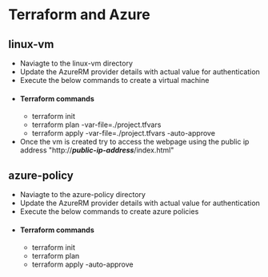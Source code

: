 # Terraform and Azure

## linux-vm
- Naviagte to the linux-vm directory
- Update the AzureRM provider details with actual value for authentication
- Execute the below commands to create a virtual machine
- #### Terraform commands
    - terraform init
    - terraform plan -var-file=./project.tfvars
    - terraform apply -var-file=./project.tfvars -auto-approve
- Once the vm is created try to access the webpage using the public ip address "http://***public-ip-address***/index.html"
## azure-policy
- Naviagte to the azure-policy directory
- Update the AzureRM provider details with actual value for authentication
- Execute the below commands to create azure policies
- #### Terraform commands
    - terraform init
    - terraform plan
    - terraform apply -auto-approve
